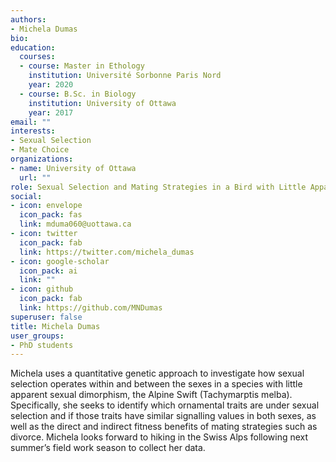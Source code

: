 ```yaml
---
authors:
- Michela Dumas
bio: 
education:
  courses:
  - course: Master in Ethology
    institution: Université Sorbonne Paris Nord
    year: 2020
  - course: B.Sc. in Biology
    institution: University of Ottawa
    year: 2017
email: ""
interests:
- Sexual Selection
- Mate Choice
organizations:
- name: University of Ottawa
  url: ""
role: Sexual Selection and Mating Strategies in a Bird with Little Apparent Sexual Dimorphism
social:
- icon: envelope
  icon_pack: fas
  link: mduma060@uottawa.ca
- icon: twitter
  icon_pack: fab
  link: https://twitter.com/michela_dumas
- icon: google-scholar
  icon_pack: ai
  link: ""
- icon: github
  icon_pack: fab
  link: https://github.com/MNDumas
superuser: false
title: Michela Dumas
user_groups:
- PhD students
---
```


Michela uses a quantitative genetic approach to investigate how sexual selection operates within and between the sexes in a species with little apparent sexual dimorphism, the Alpine Swift (Tachymarptis melba). Specifically, she seeks to identify which ornamental traits are under sexual selection and if those traits have similar signalling values in both sexes, as well as the direct and indirect fitness benefits of mating strategies such as divorce. Michela looks forward to hiking in the Swiss Alps following next summer’s field work season to collect her data. 